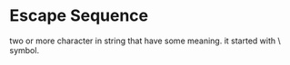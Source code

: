 # Escape Sequence
two or more character in string that have some meaning. it started with \ symbol.

